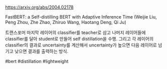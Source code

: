 https://arxiv.org/abs/2004.02178

FastBERT: a Self-distilling BERT with Adaptive Inference Time (Weijie Liu, Peng Zhou, Zhe Zhao, Zhiruo Wang, Haotang Deng, Qi Ju)

트랜스포머 마지막 레이어의 classifier를 teacher로 삼고 나머지 레이어들에 classifier를 달아 student로 만들어 self distillation을 수행. 그리고 각 레이어의 classifier의 결과로 uncertainty를 계산해서 uncertainty가 높으면 다음 레이어로 넘기고 낮으면 결과를 출력하는 방식.

#bert #distillation #lightweight 